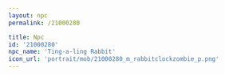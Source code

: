 ```yaml
---
layout: npc
permalink: /21000280

title: Npc
id: '21000280'
npc_name: 'Ting-a-ling Rabbit'
icon_url: 'portrait/mob/21000280_m_rabbitclockzombie_p.png'
---
```

